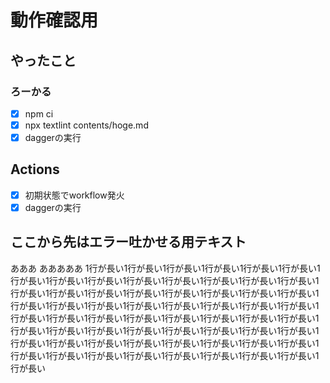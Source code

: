# 動作確認用
## やったこと
### ろーかる
- [x] npm ci
- [x] npx textlint contents/hoge.md
- [x] daggerの実行

## Actions
- [x] 初期状態でworkflow発火
- [x] daggerの実行

## ここから先はエラー吐かせる用テキスト
あああ あああああ
1行が長い1行が長い1行が長い1行が長い1行が長い1行が長い1行が長い1行が長い1行が長い1行が長い1行が長い1行が長い1行が長い1行が長い1行が長い1行が長い1行が長い1行が長い1行が長い1行が長い1行が長い1行が長い1行が長い1行が長い1行が長い1行が長い1行が長い1行が長い1行が長い1行が長い1行が長い1行が長い1行が長い1行が長い1行が長い1行が長い1行が長い1行が長い1行が長い1行が長い1行が長い1行が長い1行が長い1行が長い1行が長い1行が長い1行が長い1行が長い1行が長い1行が長い1行が長い1行が長い1行が長い1行が長い1行が長い1行が長い1行が長い1行が長い1行が長い1行が長い1行が長い1行が長い1行が長い
